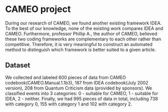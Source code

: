 # CAMEO project
During our research of CAMEO, we found another existing framework IDEA. To the best of our knowledge, none of the existing work compares IDEA and CAMEO. Furthermore, professor Phillip A., the author of CAMEO, believed  these two coding frameworks are complementary to each other rather than competitive. Therefore, it is very meaningful to construct an automated method to distinguish which framework is better suited to a given article.

## Dataset
We collected and labeled 600 pieces of data from CAMEO codebook(CAMEO.Manual.1.1b3), 187 from IDEA codebook(July 2002 version), 208 from Quantum Criticism data (provided by sponsors). 
We classified events into 3 categories: 0 - suitable for CAMEO, 1 - suitable for IDEA, 2 - neither. Finally, we had 995 pieces of data in total, including 738 with category 0, 155 with category 1 and 102 with category 2. 
